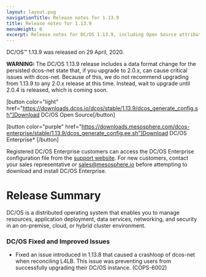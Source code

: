 ```yaml
---
layout: layout.pug
navigationTitle: Release notes for 1.13.9
title: Release notes for 1.13.9
menuWeight: 0
excerpt: Release notes for DC/OS 1.13.9, including Open Source attribution, and version policy.
---
```

DC/OS&trade; 1.13.9 was released on 29 April, 2020.

<p class="message--warning"><strong>WARNING: </strong>The DC/OS 1.13.9 release includes a data format change for the persisted dcos-net state that, if you upgrade to 2.0.x, can cause critical issues with dcos-net.  Because of this, we do not recommend upgrading from 1.13.9 to any 2.0.x release at this time. Instead, wait to upgrade until 2.0.4 is released, which is coming soon.</p>

[button color="light" href="https://downloads.dcos.io/dcos/stable/1.13.9/dcos_generate_config.sh"]Download DC/OS Open Source[/button]

[button color="purple" href="https://downloads.mesosphere.com/dcos-enterprise/stable/1.13.9/dcos_generate_config.ee.sh"]Download DC/OS Enterprise* [/button]

Registered DC/OS Enterprise customers can access the DC/OS Enterprise configuration file from the [support website](https://support.mesosphere.com/s/downloads). For new customers, contact your sales representative or <a href="mailto:sales@mesosphere.io">sales@mesosphere.io</a> before attempting to download and install DC/OS Enterprise.

# Release Summary
DC/OS is a distributed operating system that enables you to manage resources, application deployment, data services, networking, and security in an on-premise, cloud, or hybrid cluster environment.

### DC/OS Fixed and Improved Issues

- Fixed an issue introduced in 1.13.8 that caused a crashloop of dcos-net when reconciling L4LB. This issue was preventing users from successfully upgrading their DC/OS instance. (COPS-6002)
